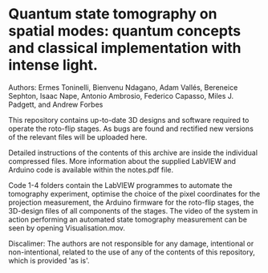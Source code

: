 # Quantum state tomography on spatial modes: quantum concepts and classical implementation with intense light.
Authors: Ermes Toninelli, Bienvenu Ndagano, Adam Vallés, Bereneice Sephton, Isaac Nape, Antonio Ambrosio, Federico Capasso, Miles J. Padgett, and Andrew Forbes

This repository contains up-to-date 3D designs and software required to operate the roto-flip stages.
As bugs are found and rectified new versions of the relevant files will be uploaded here.

Detailed instructions of the contents of this archive are inside the individual compressed files.
More information about the supplied LabVIEW and Arduino code is available within the notes.pdf file.

Code 1-4 folders contain the LabVIEW programmes to automate the tomography experiment, optimise the choice of the pixel coordinates for the projection measurement, the Arduino firmware for the roto-flip stages, the 3D-design files of all components of the stages. The video of the system in action performing an automated state tomography measurement can be seen by opening Visualisation.mov.

Discalimer: The authors are not responsible for any damage, intentional or non-intentional, related to the use of any of the contents of this repository, which is provided 'as is'.
